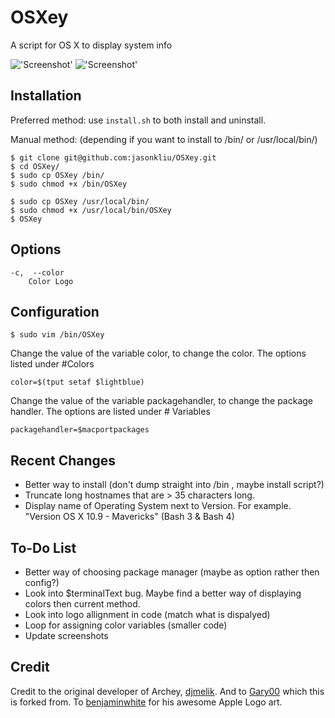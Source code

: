 OSXey
===============

A script for OS X to display system info

!['Screenshot'](https://raw.github.com/Gary00/OSXey/master/screenshot_color.png)
!['Screenshot'](https://raw.github.com/Gary00/OSXey/master/screenshot_normal.png)


Installation
------------
Preferred method: use `install.sh` to both install and uninstall.

Manual method: (depending if you want to install to /bin/ or /usr/local/bin/)

    $ git clone git@github.com:jasonkliu/OSXey.git
    $ cd OSXey/
    $ sudo cp OSXey /bin/
    $ sudo chmod +x /bin/OSXey 

    $ sudo cp OSXey /usr/local/bin/
    $ sudo chmod +x /usr/local/bin/OSXey
    $ OSXey	


Options
------------
	-c,  --color
		Color Logo
		

Configuration
------------
 	$ sudo vim /bin/OSXey

Change the value of the variable color, to change the color. The options listed under #Colors

	color=$(tput setaf $lightblue)

Change the value of the variable packagehandler, to change the package handler. The options are listed under # Variables

	packagehandler=$macportpackages

Recent Changes
--------------

* Better way to install (don't dump straight into /bin , maybe install script?)
* Truncate long hostnames that are > 35 characters long.
* Display name of Operating System next to Version. For example. "Version OS X 10.9 - Mavericks" (Bash 3 & Bash 4)

To-Do List
------------

* Better way of choosing package manager (maybe as option rather then config?) 
* Look into $terminalText bug. Maybe find a better way of displaying colors then current method.
* Look into logo allignment in code (match what is dispalyed)
* Loop for assigning color variables (smaller code)
* Update screenshots

Credit
------
Credit to the original developer of Archey, [djmelik](https://github.com/djmelik/archey).
And to [Gary00](https://github.com/Gary00/OSXey) which this is forked from. To [benjaminwhite](https://github.com/benjaminwhite/OSXey) for his awesome Apple Logo art.
